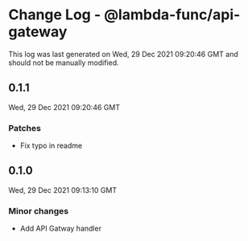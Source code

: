 # Change Log - @lambda-func/api-gateway

This log was last generated on Wed, 29 Dec 2021 09:20:46 GMT and should not be manually modified.

## 0.1.1
Wed, 29 Dec 2021 09:20:46 GMT

### Patches

- Fix typo in readme

## 0.1.0
Wed, 29 Dec 2021 09:13:10 GMT

### Minor changes

- Add API Gatway handler

